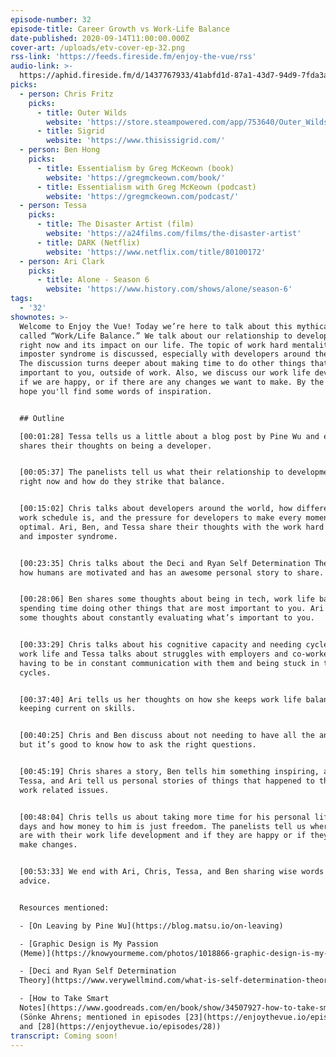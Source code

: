 ```yaml
---
episode-number: 32
episode-title: Career Growth vs Work-Life Balance
date-published: 2020-09-14T11:00:00.000Z
cover-art: /uploads/etv-cover-ep-32.png
rss-link: 'https://feeds.fireside.fm/enjoy-the-vue/rss'
audio-link: >-
  https://aphid.fireside.fm/d/1437767933/41abfd1d-87a1-43d7-94d9-7fda3a5120e1/47c7c8bd-6526-4ca3-8439-00edf1b44a0e.mp3
picks:
  - person: Chris Fritz
    picks:
      - title: Outer Wilds
        website: 'https://store.steampowered.com/app/753640/Outer_Wilds/'
      - title: Sigrid
        website: 'https://www.thisissigrid.com/'
  - person: Ben Hong
    picks:
      - title: Essentialism by Greg McKeown (book)
        website: 'https://gregmckeown.com/book/'
      - title: Essentialism with Greg McKeown (podcast)
        website: 'https://gregmckeown.com/podcast/'
  - person: Tessa
    picks:
      - title: The Disaster Artist (film)
        website: 'https://a24films.com/films/the-disaster-artist'
      - title: DARK (Netflix)
        website: 'https://www.netflix.com/title/80100172'
  - person: Ari Clark
    picks:
      - title: Alone - Season 6
        website: 'https://www.history.com/shows/alone/season-6'
tags:
  - '32' 
shownotes: >-
  Welcome to Enjoy the Vue! Today we’re here to talk about this mythical thing
  called “Work/Life Balance.” We talk about our relationship to development
  right now and its impact on our life. The topic of work hard mentality and
  imposter syndrome is discussed, especially with developers around the world.
  The discussion turns deeper about making time to do other things that are
  important to you, outside of work. Also, we discuss our work life development,
  if we are happy, or if there are any changes we want to make. By the end, we
  hope you'll find some words of inspiration. 


  ## Outline

  [00:01:28] Tessa tells us a little about a blog post by Pine Wu and everyone
  shares their thoughts on being a developer.


  [00:05:37] The panelists tell us what their relationship to development is
  right now and how do they strike that balance.


  [00:15:02] Chris talks about developers around the world, how different their
  work schedule is, and the pressure for developers to make every moment
  optimal. Ari, Ben, and Tessa share their thoughts with the work hard mentality
  and imposter syndrome.


  [00:23:35] Chris talks about the Deci and Ryan Self Determination Theory about
  how humans are motivated and has an awesome personal story to share. ☺


  [00:28:06] Ben shares some thoughts about being in tech, work life balance and
  spending time doing other things that are most important to you. Ari shares
  some thoughts about constantly evaluating what’s important to you.


  [00:33:29] Chris talks about his cognitive capacity and needing cycles in his
  work life and Tessa talks about struggles with employers and co-workers and
  having to be in constant communication with them and being stuck in the same
  cycles.


  [00:37:40] Ari tells us her thoughts on how she keeps work life balance while
  keeping current on skills.


  [00:40:25] Chris and Ben discuss about not needing to have all the answers,
  but it’s good to know how to ask the right questions.


  [00:45:19] Chris shares a story, Ben tells him something inspiring, and Chris,
  Tessa, and Ari tell us personal stories of things that happened to them with
  work related issues.


  [00:48:04] Chris tells us about taking more time for his personal life these
  days and how money to him is just freedom. The panelists tell us where they
  are with their work life development and if they are happy or if they want to
  make changes.


  [00:53:33] We end with Ari, Chris, Tessa, and Ben sharing wise words of
  advice.


  Resources mentioned:

  - [On Leaving by Pine Wu](https://blog.matsu.io/on-leaving)

  - [Graphic Design is My Passion
  (Meme)](https://knowyourmeme.com/photos/1018866-graphic-design-is-my-passion)

  - [Deci and Ryan Self Determination
  Theory](https://www.verywellmind.com/what-is-self-determination-theory-2795387)

  - [How to Take Smart
  Notes](https://www.goodreads.com/en/book/show/34507927-how-to-take-smart-notes)
  (Sönke Ahrens; mentioned in episodes [23](https://enjoythevue.io/episodes/23)
  and [28](https://enjoythevue.io/episodes/28))
transcript: Coming soon!
---
```

